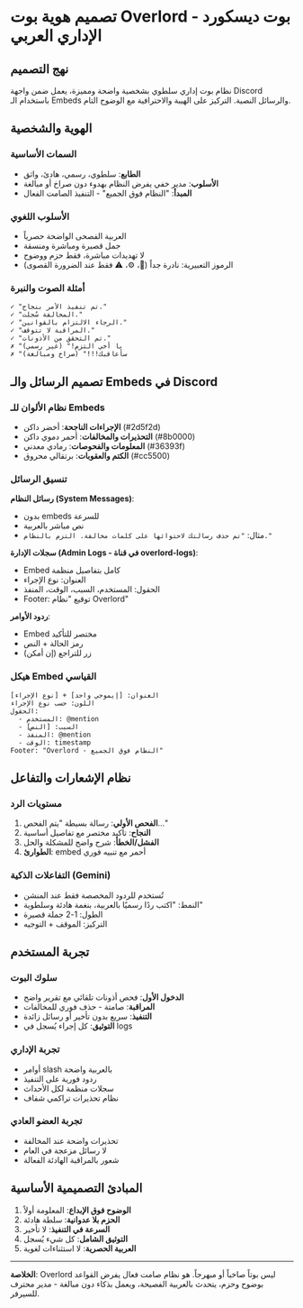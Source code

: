 # تصميم هوية بوت Overlord - بوت ديسكورد الإداري العربي

## نهج التصميم
نظام بوت إداري سلطوي بشخصية واضحة ومميزة، يعمل ضمن واجهة Discord باستخدام الـ Embeds والرسائل النصية. التركيز على الهيبة والاحترافية مع الوضوح التام.

## الهوية والشخصية

### السمات الأساسية
- **الطابع**: سلطوي، رسمي، هادئ، واثق
- **الأسلوب**: مدير خفي يفرض النظام بهدوء دون صراخ أو مبالغة
- **المبدأ**: "النظام فوق الجميع" - التنفيذ الصامت الفعال

### الأسلوب اللغوي
- العربية الفصحى الواضحة حصرياً
- جمل قصيرة ومباشرة ومنسقة
- لا تهديدات مباشرة، فقط حزم ووضوح
- الرموز التعبيرية: نادرة جداً (🔹، ⚙️، ⚠️ فقط عند الضرورة القصوى)

### أمثلة الصوت والنبرة
```
✓ "تم تنفيذ الأمر بنجاح."
✓ "المخالفة سُجلت."
✓ "الرجاء الالتزام بالقوانين."
✓ "المراقبة لا تتوقف."
✓ "تم التحقق من الأذونات."
✗ "يا أخي التزم!" (غير رسمي)
✗ "سأعاقبك!!!" (صراخ ومبالغة)
```

## تصميم الرسائل والـ Embeds في Discord

### نظام الألوان للـ Embeds
- **الإجراءات الناجحة**: أخضر داكن (#2d5f2d)
- **التحذيرات والمخالفات**: أحمر دموي داكن (#8b0000)  
- **المعلومات والفحوصات**: رمادي معدني (#36393f)
- **الكتم والعقوبات**: برتقالي محروق (#cc5500)

### تنسيق الرسائل
**رسائل النظام (System Messages)**:
- بدون embeds للسرعة
- نص مباشر بالعربية
- مثال: `"تم حذف رسالتك لاحتوائها على كلمات مخالفة. التزم بالنظام."`

**سجلات الإدارة (Admin Logs - في قناة overlord-logs)**:
- Embed كامل بتفاصيل منظمة
- العنوان: نوع الإجراء
- الحقول: المستخدم، السبب، الوقت، المنفذ
- Footer: توقيع "نظام Overlord"

**ردود الأوامر**:
- Embed مختصر للتأكيد
- رمز الحالة + النص
- زر للتراجع (إن أمكن)

### هيكل Embed القياسي
```
العنوان: [إيموجي واحد] + [نوع الإجراء]
اللون: حسب نوع الإجراء
الحقول:
  - المستخدم: @mention
  - السبب: [النص]
  - المنفذ: @mention  
  - الوقت: timestamp
Footer: "Overlord - النظام فوق الجميع"
```

## نظام الإشعارات والتفاعل

### مستويات الرد
1. **الفحص الأولي**: رسالة بسيطة "يتم الفحص..."
2. **النجاح**: تأكيد مختصر مع تفاصيل أساسية
3. **الفشل/الخطأ**: شرح واضح للمشكلة والحل
4. **الطوارئ**: embed أحمر مع تنبيه فوري

### التفاعلات الذكية (Gemini)
- تُستخدم للردود المخصصة فقط عند المنشن
- النمط: "اكتب ردًا رسميًا بالعربية، بنغمة هادئة وسلطوية"
- الطول: 1-2 جملة قصيرة
- التركيز: الموقف + التوجيه

## تجربة المستخدم

### سلوك البوت
- **الدخول الأول**: فحص أذونات تلقائي مع تقرير واضح
- **المراقبة**: صامتة - حذف فوري للمخالفات
- **التنفيذ**: سريع بدون تأخير أو رسائل زائدة
- **التوثيق**: كل إجراء يُسجل في logs

### تجربة الإداري
- أوامر slash بالعربية واضحة
- ردود فورية على التنفيذ
- سجلات منظمة لكل الأحداث
- نظام تحذيرات تراكمي شفاف

### تجربة العضو العادي
- تحذيرات واضحة عند المخالفة
- لا رسائل مزعجة في العام
- شعور بالمراقبة الهادئة الفعالة

## المبادئ التصميمية الأساسية

1. **الوضوح فوق الإبداع**: المعلومة أولاً
2. **الحزم بلا عدوانية**: سلطة هادئة
3. **السرعة في التنفيذ**: لا تأخير
4. **التوثيق الشامل**: كل شيء يُسجل
5. **العربية الحصرية**: لا استثناءات لغوية

---

**الخلاصة**: Overlord ليس بوتاً صاخباً أو مبهرجاً. هو نظام صامت فعال يفرض القواعد بوضوح وحزم، يتحدث بالعربية الفصيحة، ويعمل بذكاء دون مبالغة - مدير محترف للسيرفر.